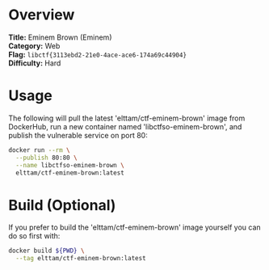 # Overview

**Title:** Eminem Brown (Eminem)   
**Category:** Web  
**Flag:** `libctf{3113ebd2-21e0-4ace-ace6-174a69c44904}`  
**Difficulty:** Hard

# Usage

The following will pull the latest 'elttam/ctf-eminem-brown' image from DockerHub, run a new container named 'libctfso-eminem-brown', and publish the vulnerable service on port 80:

```sh
docker run --rm \
  --publish 80:80 \
  --name libctfso-eminem-brown \
  elttam/ctf-eminem-brown:latest
```

# Build (Optional)

If you prefer to build the 'elttam/ctf-eminem-brown' image yourself you can do so first with:

```sh
docker build ${PWD} \
  --tag elttam/ctf-eminem-brown:latest
```